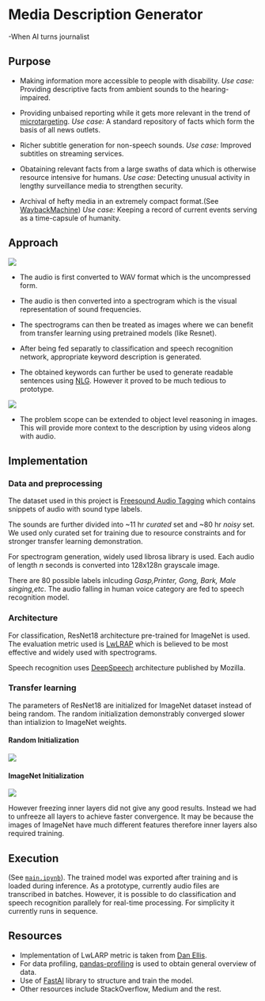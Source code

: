 # Media Description Generator
-When AI turns journalist
## Purpose

* Making information more accessible to people with disability.
     *Use case:* Providing descriptive facts from ambient sounds to the hearing-impaired. 
     
* Providing unbaised reporting while it gets more relevant in the trend of [microtargeting](https://en.wikipedia.org/wiki/Microtargeting).
    *Use case:* A standard repository of facts which form the basis of all news outlets.
    
* Richer subtitle generation for non-speech sounds.
    *Use case:* Improved subtitles on streaming services.
     
* Obataining relevant facts from a large swaths of data which is otherwise resource intensive for humans.
    *Use case:* Detecting unusual activity in lengthy surveillance media to strengthen security.
    
* Archival of hefty media in an extremely compact format.(See [WaybackMachine](https://archive.org/web/))
    *Use case:* Keeping a record of current events serving as a time-capsule of humanity.
    
## Approach
<img src="https://github.com/tejasvi/AI_Hackathon/raw/master/genesis/overview.svg?sanitize=true">

* The audio is first converted to WAV format which is the uncompressed form.

* The audio is then converted into a spectrogram which is the visual representation of sound frequencies.

* The spectrograms can then be treated as images where we can benefit from transfer learning using pretrained models (like Resnet).

* After being fed separatly to classification and speech recognition network, appropriate keyword description is generated.

* The obtained keywords can further be used to generate readable sentences using [NLG](https://en.wikipedia.org/wiki/Natural-language_generation). However it proved to be much tedious to prototype.

<img src="https://github.com/tejasvi/AI_Hackathon/raw/master/genesis/planned.svg?sanitize=true">


* The problem scope can be extended to object level reasoning in images. This will provide more context to the description by using videos along with audio.
 

## Implementation


### Data and preprocessing

The dataset used in this project is [Freesound Audio Tagging](https://arxiv.org/pdf/1906.02975) which contains snippets of audio with sound type labels.

The sounds are further divided into ~11 hr *curated* set and ~80 hr *noisy* set. We used only curated set for training due to resource constraints and for stronger transfer learning demonstration.

For spectrogram generation, widely used librosa library is used. Each audio of length *n* seconds is converted into 128x128n grayscale image.


There are 80 possible labels inlcuding *Gasp,Printer, Gong, Bark, Male singing,etc*. The audio falling in human voice category are fed to speech recognition model.

### Architecture

For classification, ResNet18 architecture pre-trained for ImageNet is used. The evaluation metric used is [LwLRAP](https://www.kaggle.com/pkmahan/understanding-lwlrap) which is believed to be most effective and widely used with spectrograms.

Speech recognition uses [DeepSpeech](https://github.com/mozilla/DeepSpeech) architecture published by Mozilla. 

### Transfer learning

The parameters of ResNet18 are initialized for ImageNet dataset instead of being random. The random initialization demonstrably converged slower than intializion to ImageNet weights.
#### Random Initialization
<img src="https://github.com/tejasvi/AI_Hackathon/raw/master/genesis/random_init.JPG">

#### ImageNet Initialization
<img src="https://github.com/tejasvi/AI_Hackathon/raw/master/genesis/img_init.JPG">

However freezing inner layers did not give any good results. Instead we had to unfreeze all layers to achieve faster convergence. It may be because the images of ImageNet have much different features therefore inner layers also required training.


## Execution

(See [`main.ipynb`](https://github.com/tejasvi/AI_Hackathon/blob/master/main.ipynb)). The trained model was exported after training and is loaded during inference. As a prototype, currently audio files are transcribed in batches. However, it is possible to do classification and speech recognition parallely for real-time processing. For simplicity it currently runs in sequence.

## Resources

* Implementation of LwLARP metric is taken from [Dan Ellis](https://colab.research.google.com/drive/1AgPdhSp7ttY18O3fEoHOQKlt_3HJDLi8).
* For data profiling, [pandas-profiling](https://github.com/pandas-profiling/pandas-profiling) is used to obtain general overview of data.
* Use of [FastAI](http://fast.ai) library to structure and train the model.
* Other resources include StackOverflow, Medium and the rest.
